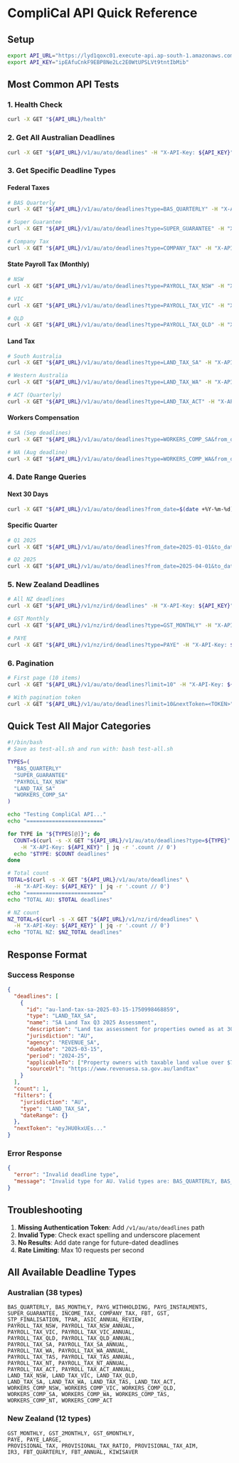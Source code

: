 # CompliCal API Quick Reference

## Setup
```bash
export API_URL="https://lyd1qoxc01.execute-api.ap-south-1.amazonaws.com/dev"
export API_KEY="ipEAfuCnkF9EBP8Ne2Lc2E0WtUPSLVt9tntIbMib"
```

## Most Common API Tests

### 1. Health Check
```bash
curl -X GET "${API_URL}/health"
```

### 2. Get All Australian Deadlines
```bash
curl -X GET "${API_URL}/v1/au/ato/deadlines" -H "X-API-Key: ${API_KEY}"
```

### 3. Get Specific Deadline Types

#### Federal Taxes
```bash
# BAS Quarterly
curl -X GET "${API_URL}/v1/au/ato/deadlines?type=BAS_QUARTERLY" -H "X-API-Key: ${API_KEY}"

# Super Guarantee
curl -X GET "${API_URL}/v1/au/ato/deadlines?type=SUPER_GUARANTEE" -H "X-API-Key: ${API_KEY}"

# Company Tax
curl -X GET "${API_URL}/v1/au/ato/deadlines?type=COMPANY_TAX" -H "X-API-Key: ${API_KEY}"
```

#### State Payroll Tax (Monthly)
```bash
# NSW
curl -X GET "${API_URL}/v1/au/ato/deadlines?type=PAYROLL_TAX_NSW" -H "X-API-Key: ${API_KEY}"

# VIC
curl -X GET "${API_URL}/v1/au/ato/deadlines?type=PAYROLL_TAX_VIC" -H "X-API-Key: ${API_KEY}"

# QLD
curl -X GET "${API_URL}/v1/au/ato/deadlines?type=PAYROLL_TAX_QLD" -H "X-API-Key: ${API_KEY}"
```

#### Land Tax
```bash
# South Australia
curl -X GET "${API_URL}/v1/au/ato/deadlines?type=LAND_TAX_SA" -H "X-API-Key: ${API_KEY}"

# Western Australia
curl -X GET "${API_URL}/v1/au/ato/deadlines?type=LAND_TAX_WA" -H "X-API-Key: ${API_KEY}"

# ACT (Quarterly)
curl -X GET "${API_URL}/v1/au/ato/deadlines?type=LAND_TAX_ACT" -H "X-API-Key: ${API_KEY}"
```

#### Workers Compensation
```bash
# SA (Sep deadlines)
curl -X GET "${API_URL}/v1/au/ato/deadlines?type=WORKERS_COMP_SA&from_date=2025-09-01&to_date=2025-09-30" -H "X-API-Key: ${API_KEY}"

# WA (Aug deadline)
curl -X GET "${API_URL}/v1/au/ato/deadlines?type=WORKERS_COMP_WA&from_date=2025-08-01&to_date=2025-08-31" -H "X-API-Key: ${API_KEY}"
```

### 4. Date Range Queries

#### Next 30 Days
```bash
curl -X GET "${API_URL}/v1/au/ato/deadlines?from_date=$(date +%Y-%m-%d)&to_date=$(date -d '+30 days' +%Y-%m-%d)" -H "X-API-Key: ${API_KEY}"
```

#### Specific Quarter
```bash
# Q1 2025
curl -X GET "${API_URL}/v1/au/ato/deadlines?from_date=2025-01-01&to_date=2025-03-31" -H "X-API-Key: ${API_KEY}"

# Q2 2025
curl -X GET "${API_URL}/v1/au/ato/deadlines?from_date=2025-04-01&to_date=2025-06-30" -H "X-API-Key: ${API_KEY}"
```

### 5. New Zealand Deadlines
```bash
# All NZ deadlines
curl -X GET "${API_URL}/v1/nz/ird/deadlines" -H "X-API-Key: ${API_KEY}"

# GST Monthly
curl -X GET "${API_URL}/v1/nz/ird/deadlines?type=GST_MONTHLY" -H "X-API-Key: ${API_KEY}"

# PAYE
curl -X GET "${API_URL}/v1/nz/ird/deadlines?type=PAYE" -H "X-API-Key: ${API_KEY}"
```

### 6. Pagination
```bash
# First page (10 items)
curl -X GET "${API_URL}/v1/au/ato/deadlines?limit=10" -H "X-API-Key: ${API_KEY}"

# With pagination token
curl -X GET "${API_URL}/v1/au/ato/deadlines?limit=10&nextToken=<TOKEN>" -H "X-API-Key: ${API_KEY}"
```

## Quick Test All Major Categories

```bash
#!/bin/bash
# Save as test-all.sh and run with: bash test-all.sh

TYPES=(
  "BAS_QUARTERLY"
  "SUPER_GUARANTEE"
  "PAYROLL_TAX_NSW"
  "LAND_TAX_SA"
  "WORKERS_COMP_SA"
)

echo "Testing CompliCal API..."
echo "========================"

for TYPE in "${TYPES[@]}"; do
  COUNT=$(curl -s -X GET "${API_URL}/v1/au/ato/deadlines?type=${TYPE}" \
    -H "X-API-Key: ${API_KEY}" | jq -r '.count // 0')
  echo "$TYPE: $COUNT deadlines"
done

# Total count
TOTAL=$(curl -s -X GET "${API_URL}/v1/au/ato/deadlines" \
  -H "X-API-Key: ${API_KEY}" | jq -r '.count // 0')
echo "========================"
echo "TOTAL AU: $TOTAL deadlines"

# NZ count
NZ_TOTAL=$(curl -s -X GET "${API_URL}/v1/nz/ird/deadlines" \
  -H "X-API-Key: ${API_KEY}" | jq -r '.count // 0')
echo "TOTAL NZ: $NZ_TOTAL deadlines"
```

## Response Format

### Success Response
```json
{
  "deadlines": [
    {
      "id": "au-land-tax-sa-2025-03-15-1750998468859",
      "type": "LAND_TAX_SA",
      "name": "SA Land Tax Q3 2025 Assessment",
      "description": "Land tax assessment for properties owned as at 30 June 2024",
      "jurisdiction": "AU",
      "agency": "REVENUE_SA",
      "dueDate": "2025-03-15",
      "period": "2024-25",
      "applicableTo": ["Property owners with taxable land value over $723,000"],
      "sourceUrl": "https://www.revenuesa.sa.gov.au/landtax"
    }
  ],
  "count": 1,
  "filters": {
    "jurisdiction": "AU",
    "type": "LAND_TAX_SA",
    "dateRange": {}
  },
  "nextToken": "eyJHU0kxUEs..."
}
```

### Error Response
```json
{
  "error": "Invalid deadline type",
  "message": "Invalid type for AU. Valid types are: BAS_QUARTERLY, BAS_MONTHLY, ..."
}
```

## Troubleshooting

1. **Missing Authentication Token**: Add `/v1/au/ato/deadlines` path
2. **Invalid Type**: Check exact spelling and underscore placement
3. **No Results**: Add date range for future-dated deadlines
4. **Rate Limiting**: Max 10 requests per second

## All Available Deadline Types

### Australian (38 types)
```
BAS_QUARTERLY, BAS_MONTHLY, PAYG_WITHHOLDING, PAYG_INSTALMENTS,
SUPER_GUARANTEE, INCOME_TAX, COMPANY_TAX, FBT, GST,
STP_FINALISATION, TPAR, ASIC_ANNUAL_REVIEW,
PAYROLL_TAX_NSW, PAYROLL_TAX_NSW_ANNUAL,
PAYROLL_TAX_VIC, PAYROLL_TAX_VIC_ANNUAL,
PAYROLL_TAX_QLD, PAYROLL_TAX_QLD_ANNUAL,
PAYROLL_TAX_SA, PAYROLL_TAX_SA_ANNUAL,
PAYROLL_TAX_WA, PAYROLL_TAX_WA_ANNUAL,
PAYROLL_TAX_TAS, PAYROLL_TAX_TAS_ANNUAL,
PAYROLL_TAX_NT, PAYROLL_TAX_NT_ANNUAL,
PAYROLL_TAX_ACT, PAYROLL_TAX_ACT_ANNUAL,
LAND_TAX_NSW, LAND_TAX_VIC, LAND_TAX_QLD,
LAND_TAX_SA, LAND_TAX_WA, LAND_TAX_TAS, LAND_TAX_ACT,
WORKERS_COMP_NSW, WORKERS_COMP_VIC, WORKERS_COMP_QLD,
WORKERS_COMP_SA, WORKERS_COMP_WA, WORKERS_COMP_TAS,
WORKERS_COMP_NT, WORKERS_COMP_ACT
```

### New Zealand (12 types)
```
GST_MONTHLY, GST_2MONTHLY, GST_6MONTHLY,
PAYE, PAYE_LARGE,
PROVISIONAL_TAX, PROVISIONAL_TAX_RATIO, PROVISIONAL_TAX_AIM,
IR3, FBT_QUARTERLY, FBT_ANNUAL, KIWISAVER
```